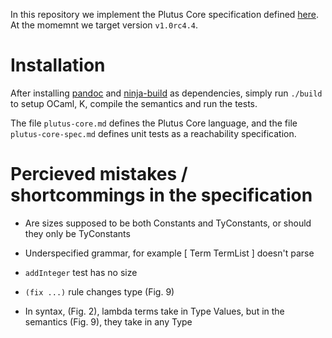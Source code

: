 In this repository we implement the Plutus Core specification defined [here][spec].
At the momemnt we target version `v1.0rc4.4`.

Installation
============

After installing [pandoc] and [ninja-build] as dependencies, simply run `./build`
to setup OCaml, K, compile the semantics and run the tests. 

The file `plutus-core.md` defines the Plutus Core language, and the file
`plutus-core-spec.md` defines unit tests as a reachability specification.

[spec]:        https://github.com/psygnisfive/Plutus-Core-Spec
[pandoc]:      https://pandoc.org
[ninja-build]: https://ninja-build.org

Percieved mistakes / shortcommings in the specification
=======================================================

- Are sizes supposed to be both Constants and TyConstants, or should they only be TyConstants

- Underspecified grammar, for example [ Term TermList ] doesn't parse
- `addInteger` test has no size
- `(fix ...)` rule changes type (Fig. 9)
- In syntax, (Fig. 2), lambda terms take in Type Values, but in the semantics (Fig. 9), they take in any Type


